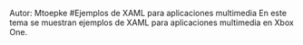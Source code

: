 Autor: Mtoepke
#Ejemplos de XAML para aplicaciones multimedia
En este tema se muestran ejemplos de XAML para aplicaciones multimedia en Xbox One.


<!--HONumber=Jun16_HO4-->



